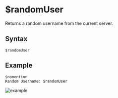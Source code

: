 # $randomUser
Returns a random username from the current server.

## Syntax
```
$randomUser
```

## Example
```
$nomention
Random Username: $randomUser
```
![example](https://user-images.githubusercontent.com/111157596/233840842-f3845ea5-be53-4c55-b98f-23608b9b47e2.png)
